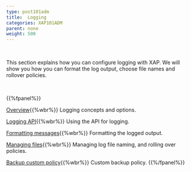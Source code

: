 ```yaml
---
type: post101adm
title:  Logging
categories: XAP101ADM
parent: none
weight: 500
---
```


<br>

This section explains how you can configure logging with XAP. We will show you how you can format the log output, choose file names and rollover policies.

<br>

{{%fpanel%}}

[Overview](./logging.html){{%wbr%}}
Logging concepts and options.

[Logging API](./logging-api.html){{%wbr%}}
Using the API for logging.

[Formatting messages](./logging-formatting-messages.html){{%wbr%}}
Formatting the logged output.

[Managing files](./logging-managing-files.html){{%wbr%}}
Managing log file naming, and rolling over policies.

[Backup custom policy](./logging-backing-custom-policy.html){{%wbr%}}
Custom backup policy.
 {{%/fpanel%}}
